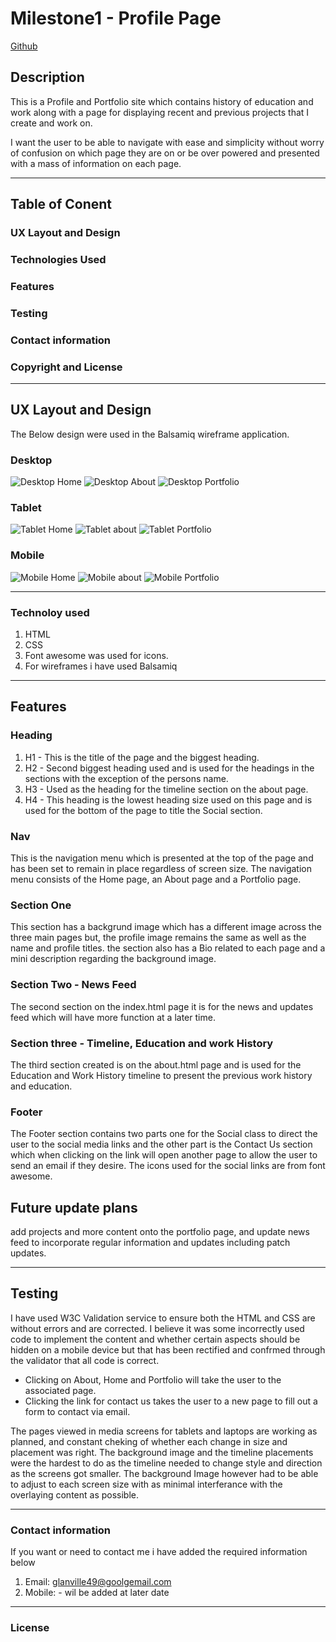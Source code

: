 # Milestone1 - Profile Page

[Github](https://github.com/Paul-Glanville/milestone1 "Github project page")

## Description

This is a Profile and Portfolio site which contains history of education and work along with a page for displaying recent and previous projects that I create and work on.

I want the user to be able to navigate with ease and simplicity without worry of confusion on which page they are on or be over powered and presented with a mass of information on each page. 

---

## Table of Conent
### UX Layout and Design
### Technologies Used
### Features
### Testing
### Contact information
### Copyright and License

---

## UX Layout and Design
The Below design were used in the Balsamiq wireframe application.

### Desktop
![Desktop Home](/assets/wireframes/desktop-home.png)
![Desktop About](/assets/wireframes/desktop-about.png)
![Desktop Portfolio](/assets/wireframes/desktop-portfolio.png)

### Tablet
![Tablet Home](/assets/wireframes/tablet-home.png)
![Tablet about](/assets/wireframes/tablet-about.png)
![Tablet Portfolio](/assets/wireframes/tablet-portfolio.png)

### Mobile
![Mobile Home](/assets/wireframes/mobile-home.png)
![Mobile about](/assets/wireframes/mobile-about.png)
![Mobile Portfolio](/assets/wireframes/mobile-portfolio.png)

---
### Technoloy used
1. HTML
2. CSS
3. Font awesome was used for icons.
4. For wireframes i have used Balsamiq
---
## Features

### Heading
1. H1 - This is the title of the page and the biggest heading.
2. H2 - Second biggest heading used and is used for the headings in the sections with the exception of the persons name.
3. H3 - Used as the heading for the timeline section on the about page.
4. H4 - This heading is the lowest heading size used on this page and is used for the bottom of the page to title the Social section.

### Nav

This is the navigation menu which is presented at the top of the page and has been set to remain in place regardless of screen size. The navigation menu consists of the Home page, an About page and a Portfolio page.
 
### Section One
This section has a backgrund image which has a different image across the three main pages but, the profile image remains the same as well as the name and profile titles. the section also has a Bio related to each page and a mini description regarding the background image.

### Section Two - News Feed
The second section on the index.html page it is for the news and updates feed which will have more function at a later time.

### Section three - Timeline, Education and work History
The third section created is on the about.html page and is used for the Education and Work History timeline to present the previous work history and education.

### Footer
The Footer section contains two parts one for the Social class to direct the user to the social media links and the other part is the Contact Us section which when clicking on the link will open another page to allow the user to send an email if they desire.
The icons used for the social links are from font awesome.

## Future update plans
add projects and more content onto the portfolio page, and update news feed to incorporate regular information and updates including patch updates.

---
## Testing
I have used W3C Validation service to ensure both the HTML and CSS are without errors and are corrected.
I believe it was some incorrectly used code to implement the content and whether certain aspects should be hidden on a mobile device but that has been rectified and confrmed through the validator that all code is correct.

- Clicking on About, Home and Portfolio will take the user to the associated page.
- Clicking the link for contact us takes the user to a new page to fill out a form to contact via email.

The pages viewed in media screens for tablets and laptops are working as planned, and constant cheking of whether each change in size and placement was right.
The background image and the timeline placements were the hardest to do as the timeline needed to change style and direction as the screens got smaller. 
The background Image however had to be able to adjust to each screen size with as minimal interferance with the overlaying content as possible.

---

### Contact information
If you want or need to contact me i have added the required information below
1. Email: glanville49@goolgemail.com
2. Mobile: - wil be added at later date

---

### License
